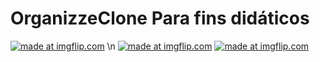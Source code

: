 # OrganizzeClone Para fins didáticos
<a href="https://imgflip.com/gif/39scoz"><img src="https://i.imgflip.com/39scoz.gif" title="made at imgflip.com"/></a>
\n
<a href="https://imgflip.com/gif/39sdg0"><img src="https://i.imgflip.com/39sdg0.gif" title="made at imgflip.com"/></a>
<a href="https://imgflip.com/gif/39se4l"><img src="https://i.imgflip.com/39se4l.gif" title="made at imgflip.com"/></a>
